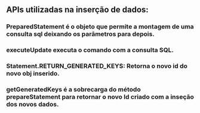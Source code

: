 ## APIs utilizadas na inserção de dados: 

### PreparedStatement é o objeto que permite a montagem de uma consulta sql deixando os parâmetros para depois.

### executeUpdate executa o comando com a consulta SQL.

### Statement.RETURN_GENERATED_KEYS: Retorna o novo id do novo obj inserido. 

### getGeneratedKeys é a sobrecarga do método prepareStatement para retornar o novo Id criado com a inseção dos novos dados.

